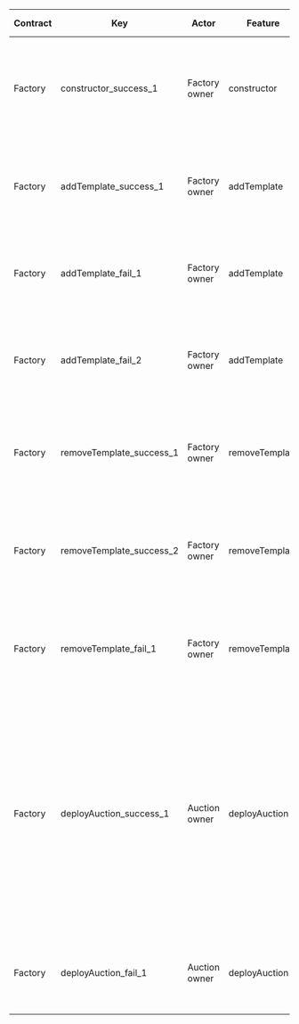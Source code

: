 | Contract | Key                      | Actor         | Feature        | Category | Perspective                                                                                            | Prerequisite                                                                                 | Procedure                                                                                                            | Inputs                                                                                                                                                                                                                                                                       | Expected behavior                                                                                                                                                                                                                                                                                       |
|----------|--------------------------|---------------|----------------|----------|--------------------------------------------------------------------------------------------------------|----------------------------------------------------------------------------------------------|----------------------------------------------------------------------------------------------------------------------|------------------------------------------------------------------------------------------------------------------------------------------------------------------------------------------------------------------------------------------------------------------------------|---------------------------------------------------------------------------------------------------------------------------------------------------------------------------------------------------------------------------------------------------------------------------------------------------------|
| Factory  | constructor_success_1    | Factory owner | constructor    | Normal   | Successful deployment of FactoryV1                                                                     | There is Address1 that holds the necessary ETH for deployment.                               | Deploy the FactoryV1 contract at Address1.                                                                           | None                                                                                                                                                                                                                                                                         | 1. The deployment of the FactoryV1 contract is completed.<br/>2. The owner() of the deployed contract is Address1.                                                                                                                                                                                      |
| Factory  | addTemplate_success_1    | Factory owner | addTemplate    | Normal   | Successful addition of deployed SaleTemplateV1 to FactoryV1                                            | 1. There is an address that owns FactoryV1.<br/>2. There is a deployed SaleTemplateV1.       | 1. Call addTemplate with the owner address.<br/>2. Call the templates of FactoryV1.                                  | Step 1:<br/>templateName: 0x53616c6554656d706c6174655631000000000000000000000000000000000000<br/>templateAddr: {Address of SaleTemplateV1}<br/><br/>Step 2:<br/>0x53616c6554656d706c6174655631000000000000000000000000000000000000                                           | 1. The transaction of step 1 is successfully completed.<br/>2. In step 2, the address of SaleTemplateV1 is returned.                                                                                                                                                                                    |
| Factory  | addTemplate_fail_1       | Factory owner | addTemplate    | Abnormal | Additions from anyone other than the owner                                                             | 1. There is an address that owns FactoryV1.<br/>2. There is a deployed SaleTemplateV1.       | Call addTemplate with an address other than the owner.                                                               | templateName: 0x53616c6554656d706c6174655631000000000000000000000000000000000000<br/>templateAddr: {Address of SaleTemplateV1}                                                                                                                                               | 1. The transaction reverts.                                                                                                                                                                                                                                                                             |
| Factory  | addTemplate_fail_2       | Factory owner | addTemplate    | Abnormal | Adding a template with the same name                                                                   | There is an address that owns FactoryV1. Template #3 is registered in FactoryV1's templates. | Call addTemplate with the owner address.                                                                             | templateName: 0x53616c6554656d706c6174655631000000000000000000000000000000000000<br/>templateAddr: {Address of SaleTemplateV1}                                                                                                                                               | 1. The transaction will revert with the following message: "This template name is already taken."                                                                                                                                                                                                       |
| Factory  | removeTemplate_success_1 | Factory owner | removeTemplate | Normal   | Proper deletion from FactoryV1 of SaleTemplateV1 that has been deployed and added                      | There is an address that owns FactoryV1. Template #3 is registered in FactoryV1's templates. | 1. Call removeTemplate at the owner address.<br/>2. Call templates in FactoryV1.                                     | Step 1:<br/>templateName: 0x53616c6554656d706c6174655631000000000000000000000000000000000000<br/><br/>Step 2:<br/>0x53616c6554656d706c6174655631000000000000000000000000000000000000                                                                                         | 1. The transaction of step 1 is completed successfully.<br/>2. Null address is returned in step 2.                                                                                                                                                                                                      |
| Factory  | removeTemplate_success_2 | Factory owner | removeTemplate | Normal   | Removal of SaleTemplateV1 from FactoryV1 without addition and its impact on other template information | There is an address that owns FactoryV1. Template #3 is registered in FactoryV1's templates. | 1. Call removeTemplate at the owner address.<br/>2. Call templates in FactoryV1.<br/>3. Call templates in FactoryV1. | Step 1:<br/>templateName: 0x11116c6554656d706c6174655631000000000000000000000000000000000000<br/><br/>Step 2:<br/>0x11116c6554656d706c6174655631000000000000000000000000000000000000<br/><br/>Step 3:<br/>0x53616c6554656d706c6174655631000000000000000000000000000000000000 | 1. The transaction is successfully completed.<br/>2. Null address is returned in step 2.<br/>3. The address of SaleTemplateV1 is returned in step 3.                                                                                                                                                    |
| Factory  | removeTemplate_fail_1    | Factory owner | removeTemplate | Abnormal | Deletion by anyone other than the owner                                                                | There is an address that owns FactoryV1. Template #3 is registered in FactoryV1's templates. | Call removeTemplate using an address other than the owner.                                                           | templateName: 0x53616c6554656d706c6174655631000000000000000000000000000000000000<br/><br/>templateName: 0x53616c6554656d706c6174655631000000000000000000000000000000000000                                                                                                   | 1. The transaction reverts.                                                                                                                                                                                                                                                                             |
| Factory  | deployAuction_success_1  | Auction owner | deployAuction  | Normal   | Normal sale launch                                                                                     | 1. FactoryV1 has been deployed.<br/>2. Template A has been registered.                       | 1. Call deploySaleClone                                                                                              | templateName: {Template A}<br/>tokenAddr: {Any token address}<br/>owner: {Any address}<br/>allocatedAmount: 1e18<br/>startingAt: new Date().getTime()/1000 + 60*60*24<br/>eventDuration: 60*60*24<br/>minRaisedAmount: 0                                                     | 1. The transaction is successfully completed.<br/>2. Each property of the created saleTemplateV1 clone matches the following:<br/><br/>startingAt: {startingAt}<br/>closingAt: {startingAt + 60*60*24}<br/>allocatedAmount: 1e18<br/>minRaisedAmount: 0<br/>owner: {owner}<br/>erc20onsale: {tokenAddr} |
| Factory  | deployAuction_fail_1     | Auction owner | deployAuction  | Abnormal | Launching a sale with an unregistered template                                                         | 1. FactoryV1 has been deployed.<br/>2. Template A has been registered.                       | 1. Call deploySaleClone                                                                                              | templateName: {value other than Template A}<br/>tokenAddr: {any token address}<br/>owner: {any address}<br/>allocatedAmount: 1e18<br/>startingAt: new Date().getTime()/1000 + 60*60*24<br/>eventDuration: 60*60*24<br/>minRaisedAmount: 0                                    | 1. The transaction will revert with the following message: "No such template in the list."                                                                                                                                                                                                              |